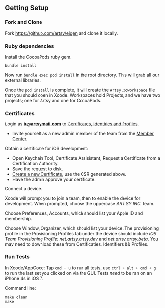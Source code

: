 ## Getting Setup

### Fork and Clone

Fork https://github.com/artsy/eigen and clone it locally.

### Ruby dependencies

Install the CocoaPods ruby gem.

```
bundle install
```

Now run `bundle exec pod install` in the root directory. This will grab all our external libraries.

Once the `pod install` is complete, it will create the `Artsy.xcworkspace` file that you should open in Xcode.
Workspaces hold Projects, and we have two projects; one for Artsy and one for CocoaPods.


### Certificates

Login as **it@artsymail.com** to [Certificates, Identities and Profiles](https://developer.apple.com/account/overview.action).

* Invite yourself as a new admin member of the team from the [Member Center](https://developer.apple.com/membercenter/index.action#allpeople).

Obtain a certificate for iOS development:

* Open Keychain Tool, Certificate Assisistant, Request a Certificate from a Certification Authority.
* Save the request to disk.
* [Create a new Certificate](https://developer.apple.com/account/ios/certificate/certificateCreate.action), use the CSR generated above.
* Have the admin approve your certificate.

Connect a device.

Xcode will prompt you to join a team, then to enable the device for development. When prompted, choose the uppercase *ART.SY INC.* team.

Choose Preferences, Accounts, which should list your Apple ID and membership.

Choose Window, Organizer, which should list your device. The provisioning profile in the Provisioning Profiles tab under the device should include *iOS Team Provisioning Profile: net.artsy.artsy.dev* and *net.artsy.artsy.beta*. You may need to download these from Certificaties, Identifiers && Profiles.

### Run Tests

In Xcode/AppCode:
Tap `cmd + u` to run all tests, use `ctrl + alt + cmd + g` to run the last set you clicked on via the GUI. Tests _need_ to be ran on an iPhone 4s in iOS 7.

Command line:
```
make clean
make
```
